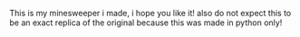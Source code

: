 This is my minesweeper i made, i hope you like it!
also do not expect this to be an exact replica of the original because this was made in python only!
